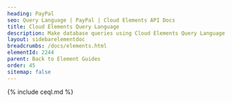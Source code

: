 ```yaml
---
heading: PayPal
seo: Query Language | PayPal | Cloud Elements API Docs
title: Cloud Elements Query Language
description: Make database queries using Cloud Elements Query Language.
layout: sidebarelementdoc
breadcrumbs: /docs/elements.html
elementId: 2244
parent: Back to Element Guides
order: 45
sitemap: false
---
```


{% include ceql.md %}
